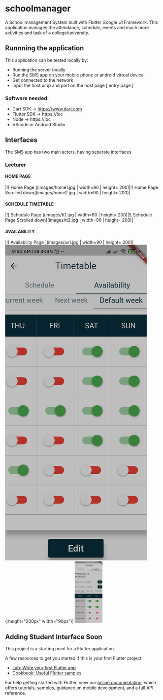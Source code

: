 # schoolmanager

A School management System built with Flutter Google UI Framework.
This application manages the attendance, schedule, events and much more activities and task of a college/university.

## Runnning the application
This application can be tested locally by:
- Running the server locally
- Run the SMS app on your mobile phone or android virtual device
- Get connected to the network
- Input the host or ip and port on the host page [ entry page ]

### Software needed:
- Dart SDK  -> https://www.dart.com
- Flutter SDK -> https://loc
- Node -> https://loc
- VScode or Android Studio

## Interfaces
The SMS app has two main actors, having seperate interfaces

### Lecturer

#### HOME PAGE
|![ Home Page ](images/home1.jpg | width=90 | height= 200)|![ Home Page Scrolled down](images/home2.jpg | width=90 | height= 200)|
#### SCHEDULE TIMETABLE
|![ Schedule Page ](images/tt1.jpg | width=90 | height= 200)|![ Schedule Page Scrolled down](images/tt2.jpg | width=90 | height= 200)|
#### AVAILABILITY
|![ Availability Page ](images/av1.jpg | width=90 | height= 200)|![ Availability Default Page Scrolled down](images/av2.jpg){:height="200px" width="90px"}|
<img src=images/av1.jpg width=90 height=200>

## Adding Student Interface Soon

This project is a starting point for a Flutter application.

A few resources to get you started if this is your first Flutter project:

- [Lab: Write your first Flutter app](https://flutter.dev/docs/get-started/codelab)
- [Cookbook: Useful Flutter samples](https://flutter.dev/docs/cookbook)

For help getting started with Flutter, view our
[online documentation](https://flutter.dev/docs), which offers tutorials,
samples, guidance on mobile development, and a full API reference.
